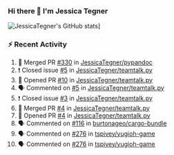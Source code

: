 ### Hi there 👋 I'm Jessica Tegner

![JessicaTegner's GitHub stats](https://github-readme-stats.vercel.app/api?username=jessicategner)]


### :zap: Recent Activity

<!--START_SECTION:activity-->
1. 🎉 Merged PR [#330](https://github.com/JessicaTegner/pypandoc/pull/330) in [JessicaTegner/pypandoc](https://github.com/JessicaTegner/pypandoc)
2. ❗️ Closed issue [#5](https://github.com/JessicaTegner/teamtalk.py/issues/5) in [JessicaTegner/teamtalk.py](https://github.com/JessicaTegner/teamtalk.py)
3. 💪 Opened PR [#10](https://github.com/JessicaTegner/teamtalk.py/pull/10) in [JessicaTegner/teamtalk.py](https://github.com/JessicaTegner/teamtalk.py)
4. 🗣 Commented on [#5](https://github.com/JessicaTegner/teamtalk.py/issues/5) in [JessicaTegner/teamtalk.py](https://github.com/JessicaTegner/teamtalk.py)
5. ❗️ Closed issue [#3](https://github.com/JessicaTegner/teamtalk.py/issues/3) in [JessicaTegner/teamtalk.py](https://github.com/JessicaTegner/teamtalk.py)
6. 🎉 Merged PR [#4](https://github.com/JessicaTegner/teamtalk.py/pull/4) in [JessicaTegner/teamtalk.py](https://github.com/JessicaTegner/teamtalk.py)
7. 💪 Opened PR [#4](https://github.com/JessicaTegner/teamtalk.py/pull/4) in [JessicaTegner/teamtalk.py](https://github.com/JessicaTegner/teamtalk.py)
8. 🗣 Commented on [#116](https://github.com/burtonageo/cargo-bundle/issues/116) in [burtonageo/cargo-bundle](https://github.com/burtonageo/cargo-bundle)
9. 🗣 Commented on [#276](https://github.com/tspivey/yugioh-game/issues/276) in [tspivey/yugioh-game](https://github.com/tspivey/yugioh-game)
10. 🗣 Commented on [#276](https://github.com/tspivey/yugioh-game/issues/276) in [tspivey/yugioh-game](https://github.com/tspivey/yugioh-game)
<!--END_SECTION:activity-->
